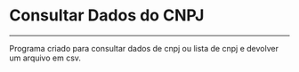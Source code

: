 # Consultar Dados do CNPJ
---
Programa criado para consultar dados de cnpj ou lista de cnpj e devolver um arquivo em csv.
